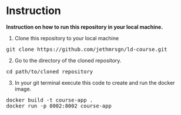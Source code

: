 # Instruction

**Instruction on how to run this repository in your local machine.**

1. Clone this repository to your local machine
<pre>git clone https://github.com/jethmrsgn/ld-course.git</pre>

2. Go to the directory of the cloned repository.
<pre>cd path/to/cloned_repository</pre>

3. In your git terminal execute this code to create and run the docker image.
<pre>docker build -t course-app .
docker run -p 8002:8002 course-app</pre>